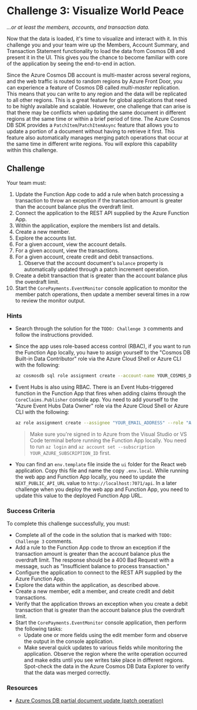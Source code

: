 # Challenge 3: Visualize World Peace

_...or at least the members, accounts, and transaction data._

Now that the data is loaded, it's time to visualize and interact with it. In this challenge you and your team wire up the Members, Account Summary, and Transaction Statement functionality to load the data from Cosmos DB and present it in the UI. This gives you the chance to become familiar with core of the application by seeing the end-to-end in action.

Since the Azure Cosmos DB account is multi-master across several regions, and the web traffic is routed to random regions by Azure Front Door, you can experience a feature of Cosmos DB called _multi-master_ replication. This means that you can write to any region and the data will be replicated to all other regions. This is a great feature for global applications that need to be highly available and scalable. However, one challenge that can arise is that there may be conflicts when updating the same document in different regions at the same time or within a brief period of time. The Azure Cosmos DB SDK provides a `PatchItem`/`PatchItemAsync` feature that allows you to update a portion of a document without having to retrieve it first. This feature also automatically manages merging patch operations that occur at the same time in different write regions. You will explore this capability within this challenge.

## Challenge

Your team must:

1. Update the Function App code to add a rule when batch processing a transaction to throw an exception if the transaction amount is greater than the account balance plus the overdraft limit.
2. Connect the application to the REST API supplied by the Azure Function App.
3. Within the application, explore the members list and details.
4. Create a new member.
5. Explore the accounts list.
6. For a given account, view the account details.
7. For a given account, view the transactions.
8. For a given account, create credit and debit transactions.
   1. Observe that the account document's `balance` property is automatically updated through a patch increment operation.
9. Create a debit transaction that is greater than the account balance plus the overdraft limit.
10. Start the `CorePayments.EventMonitor` console application to monitor the member patch operations, then update a member several times in a row to review the monitor output.

### Hints

- Search through the solution for the `TODO: Challenge 3` comments and follow the instructions provided.
- Since the app uses role-based access control (RBAC), if you want to run the Function App locally, you have to assign yourself to the "Cosmos DB Built-in Data Contributor" role via the Azure Cloud Shell or Azure CLI with the following:

    ```bash
    az cosmosdb sql role assignment create --account-name YOUR_COSMOS_DB_ACCOUNT_NAME --resource-group YOUR_RESOURCE_GROUP_NAME --scope "/" --principal-id YOUR_AZURE_AD_PRINCIPAL_ID --role-definition-id 00000000-0000-0000-0000-000000000002
    ```

- Event Hubs is also using RBAC. There is an Event Hubs-triggered function in the Function App that fires when adding claims through the `CoreClaims.Publisher` console app. You need to add yourself to the "Azure Event Hubs Data Owner" role via the Azure Cloud Shell or Azure CLI with the following:

    ```bash
    az role assignment create --assignee "YOUR_EMAIL_ADDRESS" --role "Azure Event Hubs Data Owner" --scope "/subscriptions/YOUR_AZURE_SUBSCRIPTION_ID/resourceGroups/YOUR_RESOURCE_GROUP_NAME/providers/Microsoft.EventHub/namespaces/YOUR_EVENT_HUBS_NAMESPACE"
    ```

    > Make sure you're signed in to Azure from the Visual Studio or VS Code terminal before running the Function App locally. You need to run `az login` and `az account set --subscription YOUR_AZURE_SUBSCRIPTION_ID` first.

- You can find an `env.template` file inside the `ui` folder for the React web application. Copy this file and name the copy `.env.local`. While running the web app and Function App locally, you need to update the `NEXT_PUBLIC_API_URL` value to `http://localhost:7071/api`. In a later challenge when you deploy the web app and Function App, you need to update this value to the deployed Function App URL.

### Success Criteria

To complete this challenge successfully, you must:

- Complete all of the code in the solution that is marked with `TODO: Challenge 3` comments.
- Add a rule to the Function App code to throw an exception if the transaction amount is greater than the account balance plus the overdraft limit. The response should be a 400 Bad Request with a message, such as "Insufficient balance to process transaction."
- Configure the application to connect to the REST API supplied by the Azure Function App.
- Explore the data within the application, as described above.
- Create a new member, edit a member, and create credit and debit transactions.
- Verify that the application throws an exception when you create a debit transaction that is greater than the account balance plus the overdraft limit.
- Start the `CorePayments.EventMonitor` console application, then perform the following tasks:
  - Update one or more fields using the edit member form and observe the output in the console application.
  - Make several quick updates to various fields while monitoring the application. Observe the region where the write operation occurred and make edits until you see writes take place in different regions. Spot-check the data in the Azure Cosmos DB Data Explorer to verify that the data was merged correctly.

### Resources

- [Azure Cosmos DB partial document update (patch operation)](https://learn.microsoft.com/azure/cosmos-db/partial-document-update)
